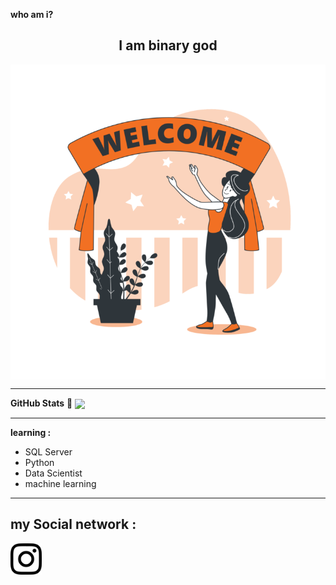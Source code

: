 **who am i?**
<h2 align="center"> I am binary god </h2>

<img align="center" src="https://github.com/DornenGoogol/DornenGoogol/blob/main/Welcome-bro-752x752.png?raw=true"/>

--------------

**GitHub Stats** 🚀
<img align="center" src="https://github-readme-stats.vercel.app/api?username=DORNEN&show_icons=true&theme=radical" />

--------------
**learning :**
- SQL Server
- Python
- Data Scientist
- machine learning
--------------
<h2> my Social network : </h2>
<a href="https://instagram.com/eris.mw"> <img align="center" width="50px" height="50px" src="https://github.com/DornenGoogol/DornenGoogol/blob/main/instagram-logo-main-4.png?raw=true" /> </a>

